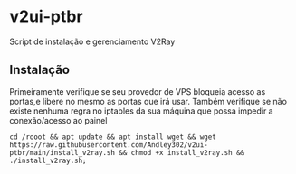 # v2ui-ptbr
Script de instalação e gerenciamento V2Ray

## Instalação

Primeiramente verifique se seu provedor de VPS bloqueia acesso as portas,e libere no mesmo as portas que irá usar.
Também verifique se não existe nenhuma regra no iptables da sua máquina que possa impedir a conexão/acesso ao painel

`cd /rooot && apt update && apt install wget && wget https://raw.githubusercontent.com/Andley302/v2ui-ptbr/main/install_v2ray.sh && chmod +x install_v2ray.sh && ./install_v2ray.sh;`
